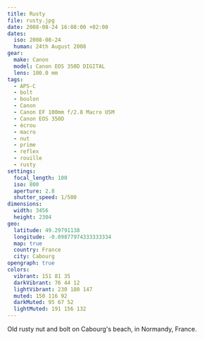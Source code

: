 ```yaml
---
title: Rusty
file: rusty.jpg
date: 2008-08-24 16:08:00 +02:00
dates:
  iso: 2008-08-24
  human: 24th August 2008
gear:
  make: Canon
  model: Canon EOS 350D DIGITAL
  lens: 100.0 mm
tags:
  - APS-C
  - bolt
  - boulon
  - Canon
  - Canon EF 100mm f/2.8 Macro USM
  - Canon EOS 350D
  - écrou
  - macro
  - nut
  - prime
  - reflex
  - rouille
  - rusty
settings:
  focal_length: 100
  iso: 800
  aperture: 2.8
  shutter_speed: 1/500
dimensions:
  width: 3456
  height: 2304
geo:
  latitude: 49.29791138
  longitude: -0.09877974333333334
  map: true
  country: France
  city: Cabourg
opengraph: true
colors:
  vibrant: 151 81 35
  darkVibrant: 76 44 12
  lightVibrant: 230 180 147
  muted: 150 116 92
  darkMuted: 95 67 52
  lightMuted: 191 156 132
---
```


Old rusty nut and bolt on Cabourg's beach, in Normandy, France.
